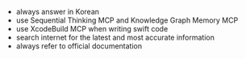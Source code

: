 - always answer in Korean
- use Sequential Thinking MCP and Knowledge Graph Memory MCP 
- use XcodeBuild MCP when writing swift code
- search internet for the latest and most accurate information
- always refer to official documentation